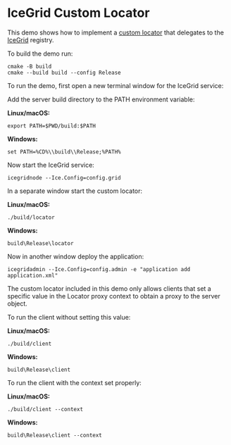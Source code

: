 # IceGrid Custom Locator

This demo shows how to implement a [custom locator][1] that delegates
to the [IceGrid][2] registry.

To build the demo run:

```shell
cmake -B build
cmake --build build --config Release
```

To run the demo, first open a new terminal window for the IceGrid service:

Add the server build directory to the PATH environment variable:

**Linux/macOS:**

```shell
export PATH=$PWD/build:$PATH
```

**Windows:**

```shell
set PATH=%CD%\\build\\Release;%PATH%
```

Now start the IceGrid service:

```shell
icegridnode --Ice.Config=config.grid
```

In a separate window start the custom locator:

**Linux/macOS:**

```shell
./build/locator
```

**Windows:**

```shell
build\Release\locator
```

Now in another window deploy the application:

```shell
icegridadmin --Ice.Config=config.admin -e "application add application.xml"
```

The custom locator included in this demo only allows clients that set a
specific value in the Locator proxy context to obtain a proxy to the server
object.

To run the client without setting this value:

**Linux/macOS:**

```shell
./build/client
```

**Windows:**

```shell
build\Release\client
```

To run the client with the context set properly:

**Linux/macOS:**

```shell
./build/client --context
```

**Windows:**

```shell
build\Release\client --context
```

[1]: https://doc.zeroc.com/ice/3.7/client-server-features/locators
[2]: https://doc.zeroc.com/ice/3.7/ice-services/icegrid
